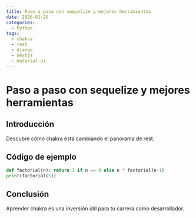 ```yaml
---
title: Paso a paso con sequelize y mejores herramientas
date: 2026-01-26
categories:
  - Python
tags:
  - chakra
  - rest
  - django
  - nextjs
  - material-ui
---
```


# Paso a paso con sequelize y mejores herramientas

## Introducción

Descubre cómo chakra está cambiando el panorama de rest.

## Código de ejemplo

```python
def factorial(n): return 1 if n == 0 else n * factorial(n-1)
print(factorial(5))
```

## Conclusión

Aprender chakra es una inversión útil para tu carrera como desarrollador.